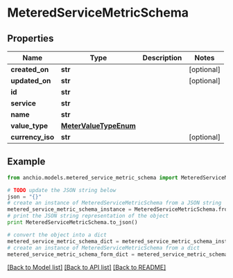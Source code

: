 # MeteredServiceMetricSchema


## Properties

Name | Type | Description | Notes
------------ | ------------- | ------------- | -------------
**created_on** | **str** |  | [optional] 
**updated_on** | **str** |  | [optional] 
**id** | **str** |  | 
**service** | **str** |  | 
**name** | **str** |  | 
**value_type** | [**MeterValueTypeEnum**](MeterValueTypeEnum.md) |  | 
**currency_iso** | **str** |  | [optional] 

## Example

```python
from anchio.models.metered_service_metric_schema import MeteredServiceMetricSchema

# TODO update the JSON string below
json = "{}"
# create an instance of MeteredServiceMetricSchema from a JSON string
metered_service_metric_schema_instance = MeteredServiceMetricSchema.from_json(json)
# print the JSON string representation of the object
print MeteredServiceMetricSchema.to_json()

# convert the object into a dict
metered_service_metric_schema_dict = metered_service_metric_schema_instance.to_dict()
# create an instance of MeteredServiceMetricSchema from a dict
metered_service_metric_schema_form_dict = metered_service_metric_schema.from_dict(metered_service_metric_schema_dict)
```
[[Back to Model list]](../README.md#documentation-for-models) [[Back to API list]](../README.md#documentation-for-api-endpoints) [[Back to README]](../README.md)


